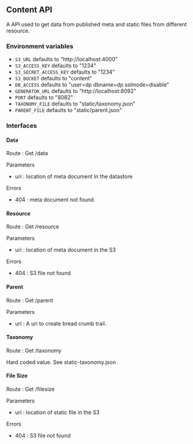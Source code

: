 ## Content API

A API used to get data from published meta and static files from different
resource.

### Environment variables
* `S3_URL` defaults to "http://localhost:4000"
* `S3_ACCESS_KEY` defaults to "1234"
* `S3_SECRET_ACCESS_KEY` defaults to "1234"
* `S3_BUCKET` defaults to "content"
* `DB_ACCESS` defaults to "user=dp dbname=dp sslmode=disable"
* `GENERATOR_URL` defaults to "http://localhost:8092"
* `PORT` defaults to "8082"
* `TAXONOMY_FILE` defaults to "static/taxonomy.json"
* `PARENT_FILE` defaults to "static/parent.json"

### Interfaces

#### Data
Route : Get /data

Parameters
* uri : location of meta document in the datastore

Errors
* 404 : meta document not found

#### Resource
Route : Get /resource

Parameters
* uri : location of meta document in the S3

Errors
* 404 : S3 file not found

#### Parent
Route : Get /parent

Parameters
* uri : A uri to create bread crumb trail.


#### Taxonomy
Route : Get /taxonomy

Hard coded value. See static-taxonomy.json


#### File Size
Route : Get /filesize

Parameters
* uri : location of static file in the S3

Errors
* 404 : S3 file not found

